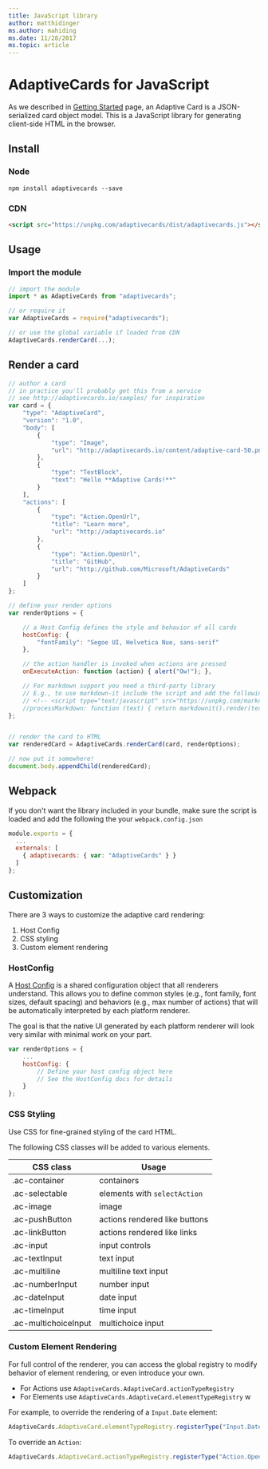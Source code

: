 ```yaml
---
title: JavaScript library
author: matthidinger
ms.author: mahiding
ms.date: 11/28/2017
ms.topic: article
---
```


# AdaptiveCards for JavaScript

As we described in [Getting Started](../GettingStarted.md) page, an Adaptive Card is a JSON-serialized card object model. This is a JavaScript library for generating client-side HTML in the browser.

## Install

### Node

```console
npm install adaptivecards --save
```

### CDN

```html
<script src="https://unpkg.com/adaptivecards/dist/adaptivecards.js"></script>
```

## Usage

### Import the module

```js
// import the module
import * as AdaptiveCards from "adaptivecards";

// or require it
var AdaptiveCards = require("adaptivecards");

// or use the global variable if loaded from CDN
AdaptiveCards.renderCard(...);
```

## Render a card

```js
// author a card
// in practice you'll probably get this from a service
// see http://adaptivecards.io/samples/ for inspiration
var card = {
    "type": "AdaptiveCard",
    "version": "1.0",
    "body": [
        {
            "type": "Image",
            "url": "http://adaptivecards.io/content/adaptive-card-50.png"
        },
        {
            "type": "TextBlock",
            "text": "Hello **Adaptive Cards!**"
        }
    ],
    "actions": [
        {
            "type": "Action.OpenUrl",
            "title": "Learn more",
            "url": "http://adaptivecards.io"
        },
        {
            "type": "Action.OpenUrl",
            "title": "GitHub",
            "url": "http://github.com/Microsoft/AdaptiveCards"
        }
    ]
};

// define your render options
var renderOptions = {

    // a Host Config defines the style and behavior of all cards
    hostConfig: {
        "fontFamily": "Segoe UI, Helvetica Nue, sans-serif"
    },

    // the action handler is invoked when actions are pressed
    onExecuteAction: function (action) { alert("Ow!"); },

    // For markdown support you need a third-party library
    // E.g., to use markdown-it include the script and add the following:
    // <!-- <script type="text/javascript" src="https://unpkg.com/markdown-it/dist/markdown-it.js"></script> -->
    //processMarkdown: function (text) { return markdownit().render(text); }
};


// render the card to HTML
var renderedCard = AdaptiveCards.renderCard(card, renderOptions);

// now put it somewhere!
document.body.appendChild(renderedCard);
```

## Webpack

If you don't want the library included in your bundle, make sure the script is loaded and add the following the your `webpack.config.json`

```js
module.exports = {
  ...
  externals: [
    { adaptivecards: { var: "AdaptiveCards" } }
  ]
};
```

## Customization

There are 3 ways to customize the adaptive card rendering: 
1. Host Config
2. CSS styling
3. Custom element rendering

### HostConfig 

A [Host Config](../HostConfig.md) is a shared configuration object that all renderers understand. This allows you to define common styles (e.g., font family, font sizes, default spacing) and behaviors (e.g., max number of actions) that will be automatically interpreted by each platform renderer. 

The goal is that the native UI generated by each platform renderer will look very similar with minimal work on your part.

```javascript
var renderOptions = {
    ...
    hostConfig: {
        // Define your host config object here
        // See the HostConfig docs for details
    }
};
```

### CSS Styling

Use CSS for fine-grained styling of the card HTML.

The following CSS classes will be added to various elements.

| CSS class | Usage |
|---|---|
| .ac-container | containers |
| .ac-selectable  | elements with `selectAction` |
| .ac-image | image |
| .ac-pushButton | actions rendered like buttons |
| .ac-linkButton  | actions rendered like links |
| .ac-input | input controls|
| .ac-textInput| text input |
| .ac-multiline | multiline text input |
| .ac-numberInput | number input|
| .ac-dateInput | date input|
| .ac-timeInput | time input |
| .ac-multichoiceInput | multichoice input|


### Custom Element Rendering

For full control of the renderer, you can access the global registry to modify behavior of element rendering, or even introduce your own.

* For Actions use `AdaptiveCards.AdaptiveCard.actionTypeRegistry` 
* For Elements use `AdaptiveCards.AdaptiveCard.elementTypeRegistry` w

For example, to override the rendering of a `Input.Date` element:

```javascript
AdaptiveCards.AdaptiveCard.elementTypeRegistry.registerType("Input.Date", () => { return new DateInput(); }); 
```
To override an `Action`:

```javascript
AdaptiveCards.AdaptiveCard.actionTypeRegistry.registerType("Action.OpenUrl", () => { return new OpenUrlAction(); });  
```



